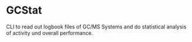 # GCStat
CLI to read out logbook files of GC/MS Systems and do statistical analysis of activity und overall performance.
